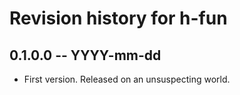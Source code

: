 # Revision history for h-fun

## 0.1.0.0 -- YYYY-mm-dd

* First version. Released on an unsuspecting world.
